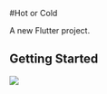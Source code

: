 #Hot or Cold

A new Flutter project.

## Getting Started
![](https://media.giphy.com/media/2eiAwXml2k9igweOBN/giphy.gif)
